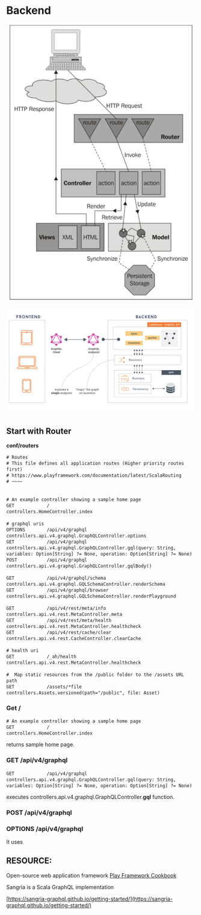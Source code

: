 # Backend



![](.gitbook/assets/screen-shot-2021-04-28-at-3.12.04-pm.png)

![](.gitbook/assets/screen-shot-2021-04-28-at-3.34.15-pm.png)

## **Start with Router**

**conf/routers**

```text
# Routes
# This file defines all application routes (Higher priority routes first)
# https://www.playframework.com/documentation/latest/ScalaRouting
# ~~~~


# An example controller showing a sample home page
GET            /                               controllers.HomeController.index

# graphql uris
OPTIONS        /api/v4/graphql                 controllers.api.v4.graphql.GraphQLController.options
GET            /api/v4/graphql                 controllers.api.v4.graphql.GraphQLController.gql(query: String, variables: Option[String] ?= None, operation: Option[String] ?= None)
POST           /api/v4/graphql                 controllers.api.v4.graphql.GraphQLController.gqlBody()

GET            /api/v4/graphql/schema          controllers.api.v4.graphql.GQLSchemaController.renderSchema
GET            /api/v4/graphql/browser         controllers.api.v4.graphql.GQLSchemaController.renderPlayground

GET            /api/v4/rest/meta/info          controllers.api.v4.rest.MetaController.meta
GET            /api/v4/rest/meta/health        controllers.api.v4.rest.MetaController.healthcheck
GET            /api/v4/rest/cache/clear        controllers.api.v4.rest.CacheController.clearCache

# health uri
GET            /_ah/health                     controllers.api.v4.rest.MetaController.healthcheck

#  Map static resources from the /public folder to the /assets URL path
GET            /assets/*file                   controllers.Assets.versioned(path="/public", file: Asset)

```

### Get /

```text
# An example controller showing a sample home page
GET            /                               controllers.HomeController.index
```

returns sample home page.  

### GET /api/v4/graphql

```text
GET            /api/v4/graphql                 controllers.api.v4.graphql.GraphQLController.gql(query: String, variables: Option[String] ?= None, operation: Option[String] ?= None)
```

executes controllers.api.v4.graphql.GraphQLController.**gql** function.







### POST /api/v4/graphql



### OPTIONS /api/v4/graphql



It uses  



## RESOURCE:  

Open-source web application framework   [Play Framework Cookbook](https://learning-oreilly-com.proxy.montgomerylibrary.org/library/view/play-framework-cookbook/9781849515528/)

Sangria is a Scala GraphQL implementation

[https://sangria-graphql.github.io/getting-started/](https://sangria-graphql.github.io/getting-started/)

